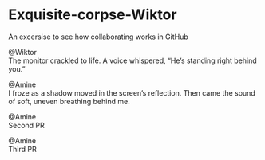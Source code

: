 # Exquisite-corpse-Wiktor

An excersise to see how collaborating works in GitHub


@Wiktor <br>
The monitor crackled to life.
A voice whispered, “He’s standing right behind you.”

@Amine <br>
I froze as a shadow moved in the screen’s reflection.
Then came the sound of soft, uneven breathing behind me.

@Amine <br>
Second PR

@Amine <br>
Third PR